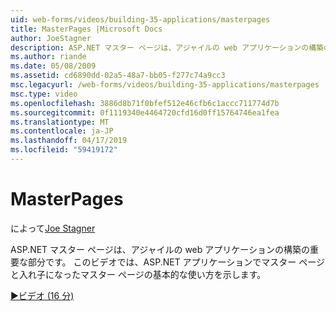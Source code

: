 ```yaml
---
uid: web-forms/videos/building-35-applications/masterpages
title: MasterPages |Microsoft Docs
author: JoeStagner
description: ASP.NET マスター ページは、アジャイルの web アプリケーションの構築の重要な部分です。 このビデオでは、マスター ページとで入れ子になったマスター ページを使用する基本的なを示します.
ms.author: riande
ms.date: 05/08/2009
ms.assetid: cd6890dd-02a5-48a7-bb05-f277c74a9cc3
msc.legacyurl: /web-forms/videos/building-35-applications/masterpages
msc.type: video
ms.openlocfilehash: 3886d8b71f0bfef512e46cfb6c1accc711774d7b
ms.sourcegitcommit: 0f1119340e4464720cfd16d0ff15764746ea1fea
ms.translationtype: MT
ms.contentlocale: ja-JP
ms.lasthandoff: 04/17/2019
ms.locfileid: "59419172"
---
```

# <a name="masterpages"></a>MasterPages

によって[Joe Stagner](https://github.com/JoeStagner)

ASP.NET マスター ページは、アジャイルの web アプリケーションの構築の重要な部分です。 このビデオでは、ASP.NET アプリケーションでマスター ページと入れ子になったマスター ページの基本的な使い方を示します。

[&#9654;ビデオ (16 分)](https://channel9.msdn.com/Blogs/ASP-NET-Site-Videos/masterpages)
